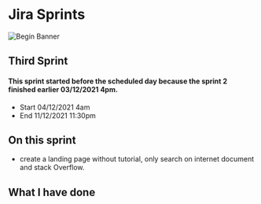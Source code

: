 

# Jira Sprints
![Begin Banner](.png)

## Third Sprint
#### This sprint started before the scheduled day because the sprint 2 finished earlier 03/12/2021 4pm.
* Start 04/12/2021 4am 
* End 11/12/2021 11:30pm

## On this sprint
* create a landing page without tutorial, only search on internet document and stack Overflow.

## What I have done


